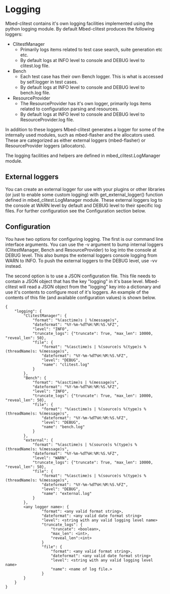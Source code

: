# Logging
Mbed-clitest contains it's own logging facilities implemented using the python logging module.
By default Mbed-clitest produces the following loggers:

* ClitestManager
    * Primarily logs items related to test case search, suite generation etc etc.
    * By default logs at INFO level to console and DEBUG level to clitest.log file.
* Bench
    * Each test case has their own Bench logger. This is what is accessed by self.logger in test cases.
    * By default logs at INFO level to console and DEBUG level to bench.log file.
* ResourceProvider
    * The ResourceProvider has it's own logger, primarily logs items related to configuration parsing and resources.
    * By default logs at INFO level to console and DEBUG level to ResourceProvider.log file.

In addition to these loggers Mbed-clitest generates a logger for some of the internally used
modules, such as mbed-flasher and the allocators used. These are categorized as either external
loggers (mbed-flasher) or ResourceProvider loggers (allocators).

The logging facilities and helpers are defined in mbed_clitest.LogManager module.

## External loggers
You can create an external logger for use with your plugins or other libraries (or just to enable
some custom logging) with get_external_logger() function defined in mbed_clitest.LogManager module.
These external loggers log to the console at WARN level by default and DEBUG level to their
specific log files. For further configuration see the Configuration section below.

## Configuration
You have two options for configuring logging. The first is our command line interface arguments.
You can use the -v argument to bump internal loggers (ClitestManager, Bench and ResourceProvider)
to log into the console at DEBUG level. This also bumps the external loggers console logging from
WARN to INFO. To push the external loggers to the DEBUG level, use -vv instead.

The second option is to use a JSON configuration file. This file needs to contain a JSON object
that has the key "logging" in it's base level. Mbed-clitest will read a JSON object from the
"logging" key into a dictionary and use it's contents to configure most of it's loggers. An
example of the contents of this file (and available configuration values) is shown below.

    {
        "logging": {
            "ClitestManager": {
                "format": "%(asctime)s | %(message)s",
                "dateformat": "%Y-%m-%dT%H:%M:%S.%FZ",
                "level": "INFO",
                "truncate_logs": {"truncate": True, "max_len": 10000, "reveal_len": 50},
                "file": {
                    "format": "%(asctime)s | %(source)s %(type)s %(threadName)s: %(message)s",
                    "dateformat": "%Y-%m-%dT%H:%M:%S.%FZ",
                    "level": "DEBUG",
                    "name": "clitest.log"
                }
            },
            "Bench": {
                "format": "%(asctime)s | %(message)s",
                "dateformat": "%Y-%m-%dT%H:%M:%S.%FZ",
                "level": "INFO",
                "truncate_logs": {"truncate": True, "max_len": 10000, "reveal_len": 50},
                "file": {
                    "format": "%(asctime)s | %(source)s %(type)s %(threadName)s: %(message)s",
                    "dateformat": "%Y-%m-%dT%H:%M:%S.%FZ",
                    "level": "DEBUG",
                    "name": "bench.log"
                }
            },
            "external": {
                "format": "%(asctime)s | %(source)s %(type)s %(threadName)s: %(message)s",
                "dateformat": "%Y-%m-%dT%H:%M:%S.%FZ",
                "level": "WARN",
                "truncate_logs": {"truncate": True, "max_len": 10000, "reveal_len": 50},
                "file": {
                    "format": "%(asctime)s | %(source)s %(type)s %(threadName)s: %(message)s",
                    "dateformat": "%Y-%m-%dT%H:%M:%S.%FZ",
                    "level": "DEBUG",
                    "name": "external.log"
                }
            },
            <any logger name>: {
                    "format": <any valid format string>,
                    "dateformat": <any valid date format string>
                    "level": <string with any valid logging level name>
                    "truncate_logs": {
                        "truncate": <boolean>,
                        "max_len": <int>,
                        "reveal_len":<int>
                    }
                    "file": {
                        "format": <any valid format string>,
                        "dateformat": <any valid date format string>
                        "level": <string with any valid logging level name>
                        "name": <name of log file.>
                    }
            }
        }
    }

